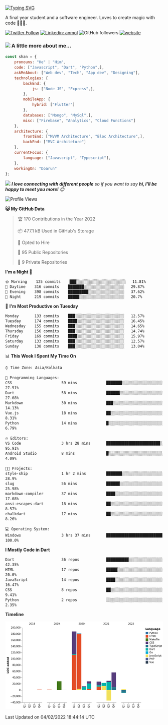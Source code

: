 [![Typing SVG](https://readme-typing-svg.herokuapp.com?lines=Hey%2C+I'm+Shan;I+am+a+Full+Stack+Developer)](https://git.io/typing-svg)

<!-- <img align='right' src="https://media.giphy.com/media/M9gbBd9nbDrOTu1Mqx/giphy.gif" width="230"> -->
<p>A final year student and a software engineer. Loves to create magic with code 🧙‍♂️💙.</p>

[![Twitter Follow](https://img.shields.io/twitter/follow/shan__shaji?style=flat)](https://twitter.com/intent/follow?screen_name=shan__shaji)
[![Linkedin: anmol](https://img.shields.io/badge/shan-shaji?style=flat-square&logo=Linkedin&logoColor=white&link=https://www.linkedin.com/in/shan-shaji/)](https://www.linkedin.com/in/shan-shaji/)
![GitHub followers](https://img.shields.io/github/followers/shan-shaji?label=Follow&style=social)
[![website](https://img.shields.io/badge/Website-46a2f1.svg?&style=flat-square&logo=Google-Chrome&logoColor=white&link=http://shan-shaji.github.io/)](http://shan-shaji.github.io/)



### <img src="https://media.giphy.com/media/VgCDAzcKvsR6OM0uWg/giphy.gif" width="50"> A little more about me...  

```javascript
const shan = {
    pronouns: "He" | "Him",
    code: ["Javascript", "Dart", "Python",],
    askMeAbout: ["Web dev", "Tech", "App dev", "Designing"],
    technologies: {
        backEnd: {
            js: ["Node JS", "Express",],
        },
        mobileApp: {
            hybrid: ["Flutter"]
        },
        databases: ["Mongo", "MySql",],
        misc: ["Firebase", "Analytics", "Cloud Functions"]
    },
    architecture: {
        frontEnd: ["MVVM Architecture", "Bloc Architecture",],
        backEnd: ["MVC Architeture"]
    },
    currentFocus: {
        language: ["Javascript", "Typescript"],
    },
    workingOn: "Doarun"
};
```

<img src="https://media.giphy.com/media/LnQjpWaON8nhr21vNW/giphy.gif" width="60"> <em><b>I love connecting with different people</b> so if you want to say <b>hi, I'll be happy to meet you more!</b> 😊</em>


<!--START_SECTION:waka-->
![Profile Views](http://img.shields.io/badge/Profile%20Views-26-blue)

**🐱 My GitHub Data** 

> 🏆 170 Contributions in the Year 2022
 > 
> 📦 477.1 kB Used in GitHub's Storage 
 > 
> 💼 Opted to Hire
 > 
> 📜 95 Public Repositories 
 > 
> 🔑 9 Private Repositories  
 > 
**I'm a Night 🦉** 

```text
🌞 Morning    125 commits    ███░░░░░░░░░░░░░░░░░░░░░░   11.81% 
🌆 Daytime    316 commits    ███████░░░░░░░░░░░░░░░░░░   29.87% 
🌃 Evening    398 commits    █████████░░░░░░░░░░░░░░░░   37.62% 
🌙 Night      219 commits    █████░░░░░░░░░░░░░░░░░░░░   20.7%

```
📅 **I'm Most Productive on Tuesday** 

```text
Monday       133 commits    ███░░░░░░░░░░░░░░░░░░░░░░   12.57% 
Tuesday      174 commits    ████░░░░░░░░░░░░░░░░░░░░░   16.45% 
Wednesday    155 commits    ███░░░░░░░░░░░░░░░░░░░░░░   14.65% 
Thursday     156 commits    ███░░░░░░░░░░░░░░░░░░░░░░   14.74% 
Friday       169 commits    ████░░░░░░░░░░░░░░░░░░░░░   15.97% 
Saturday     133 commits    ███░░░░░░░░░░░░░░░░░░░░░░   12.57% 
Sunday       138 commits    ███░░░░░░░░░░░░░░░░░░░░░░   13.04%

```


📊 **This Week I Spent My Time On** 

```text
⌚︎ Time Zone: Asia/Kolkata

💬 Programming Languages: 
CSS                      59 mins             ███████░░░░░░░░░░░░░░░░░░   27.51% 
Dart                     58 mins             ██████░░░░░░░░░░░░░░░░░░░   27.08% 
Markdown                 30 mins             ███░░░░░░░░░░░░░░░░░░░░░░   14.13% 
Vue.js                   18 mins             ██░░░░░░░░░░░░░░░░░░░░░░░   8.31% 
Python                   14 mins             █░░░░░░░░░░░░░░░░░░░░░░░░   6.79%

🔥 Editors: 
VS Code                  3 hrs 28 mins       ████████████████████████░   95.91% 
Android Studio           8 mins              █░░░░░░░░░░░░░░░░░░░░░░░░   4.09%

🐱‍💻 Projects: 
style-ship               1 hr 2 mins         ███████░░░░░░░░░░░░░░░░░░   28.9% 
slug                     56 mins             ██████░░░░░░░░░░░░░░░░░░░   25.98% 
markdown-compiler        37 mins             ████░░░░░░░░░░░░░░░░░░░░░   17.08% 
ansi-escapes-dart        18 mins             ██░░░░░░░░░░░░░░░░░░░░░░░   8.57% 
chalkdart                17 mins             ██░░░░░░░░░░░░░░░░░░░░░░░   8.26%

💻 Operating System: 
Windows                  3 hrs 37 mins       █████████████████████████   100.0%

```

**I Mostly Code in Dart** 

```text
Dart                     36 repos            ██████████░░░░░░░░░░░░░░░   42.35% 
HTML                     17 repos            █████░░░░░░░░░░░░░░░░░░░░   20.0% 
JavaScript               14 repos            ████░░░░░░░░░░░░░░░░░░░░░   16.47% 
CSS                      8 repos             ██░░░░░░░░░░░░░░░░░░░░░░░   9.41% 
Python                   2 repos             ░░░░░░░░░░░░░░░░░░░░░░░░░   2.35%

```


**Timeline**

![Chart not found](https://raw.githubusercontent.com/shan-shaji/shan-shaji/master/charts/bar_graph.png) 


 Last Updated on 04/02/2022 18:44:14 UTC
<!--END_SECTION:waka-->

